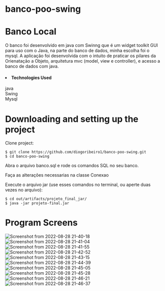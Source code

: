 # banco-poo-swing


# Banco Local

O banco foi desenvolvido em java com Swinng que é um widget toolkit GUI para uso com o Java, na parte do banco de dados, minha escolha foi o mysql.
A aplicação foi desenvolvida com o intuito de praticar os pilares da Orienatação a Objeto, arquitetura mvc (model, view e controller), e acesso a banco de dados com java.
<h4><li>Technologies Used</li></h4>
    java<br>
    Swing<br>
    Mysql<br>
    
# Downloading and setting up the project

Clone project:

    $ git clone https://github.com/diogoribeiro1/banco-poo-swing.git
    $ cd banco-poo-swing
    
Abra o arquivo banco.sql e rode os comandos SQL no seu banco.

Faça as alterações necessarias na classe Conexao
    
Execute o arquivo jar (use esses comandos no terminal, ou aperte duas vezes no arquivo):

    $ cd out/artifacts/projeto_final_jar/
    $ java -jar projeto-final.jar


# Program Screens

![Screenshot from 2022-08-28 21-40-18](https://user-images.githubusercontent.com/89152312/187104506-db2d45a5-da79-454c-9081-5fc19debc78f.png)
![Screenshot from 2022-08-28 21-41-04](https://user-images.githubusercontent.com/89152312/187104527-75414074-7265-4ef8-82d5-7b1ff32ac711.png)
![Screenshot from 2022-08-28 21-41-55](https://user-images.githubusercontent.com/89152312/187104550-a5e5e9f4-db19-41a2-843f-76d48928c64c.png)
![Screenshot from 2022-08-28 21-42-52](https://user-images.githubusercontent.com/89152312/187104577-256a609b-68fa-4d2f-9b49-9f876d874cea.png)
![Screenshot from 2022-08-28 21-43-15](https://user-images.githubusercontent.com/89152312/187104597-77f75966-133b-4baa-92bd-4dafe912e222.png)
![Screenshot from 2022-08-28 21-44-39](https://user-images.githubusercontent.com/89152312/187104601-dcc1635f-39fc-4a8e-bd95-ccf3d2cf6a1f.png)
![Screenshot from 2022-08-28 21-45-05](https://user-images.githubusercontent.com/89152312/187104603-c39756b5-a4ca-442b-b794-2e9212878752.png)
![Screenshot from 2022-08-28 21-45-28](https://user-images.githubusercontent.com/89152312/187104608-69e9672c-e90f-435d-8308-64b79f0cfecb.png)
![Screenshot from 2022-08-28 21-46-21](https://user-images.githubusercontent.com/89152312/187104612-a8559a26-03f8-456b-9668-c85f8ff3b9b8.png)
![Screenshot from 2022-08-28 21-46-37](https://user-images.githubusercontent.com/89152312/187104616-511597a5-714c-4ece-a19e-7565b49468bb.png)

